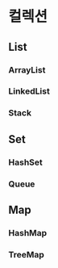 # 컬렉션


## List

### ArrayList

### LinkedList

### Stack

## Set

### HashSet

### Queue

## Map

### HashMap

### TreeMap
